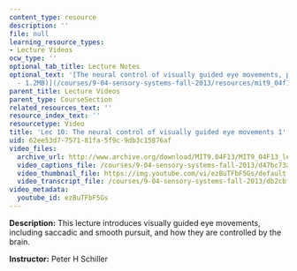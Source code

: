 ```yaml
---
content_type: resource
description: ''
file: null
learning_resource_types:
- Lecture Videos
ocw_type: ''
optional_tab_title: Lecture Notes
optional_text: '[The neural control of visually guided eye movements, part 1 (PDF
  - 1.2MB)](/courses/9-04-sensory-systems-fall-2013/resources/mit9_04f13_vis10)'
parent_title: Lecture Videos
parent_type: CourseSection
related_resources_text: ''
resource_index_text: ''
resourcetype: Video
title: 'Lec 10: The neural control of visually guided eye movements 1'
uid: 62ee53d7-7571-81fa-5f9c-9db3c15876af
video_files:
  archive_url: http://www.archive.org/download/MIT9.04F13/MIT9_04F13_lec10_300k.mp4
  video_captions_file: /courses/9-04-sensory-systems-fall-2013/d47bc73aa4825f41a1948b989efc4b47_ezBuTFbF5Gs.vtt
  video_thumbnail_file: https://img.youtube.com/vi/ezBuTFbF5Gs/default.jpg
  video_transcript_file: /courses/9-04-sensory-systems-fall-2013/db2cbf8fe4bfaadb1782bd67581b346e_ezBuTFbF5Gs.pdf
video_metadata:
  youtube_id: ezBuTFbF5Gs
---
```


**Description:** This lecture introduces visually guided eye movements, including saccadic and smooth pursuit, and how they are controlled by the brain.

**Instructor:** Peter H Schiller